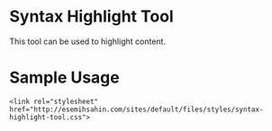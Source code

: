 # Syntax Highlight Tool

<p>This tool can be used to highlight content.</p>

# Sample Usage
```
<link rel="stylesheet" href="http://esemihsahin.com/sites/default/files/styles/syntax-highlight-tool.css">
```
